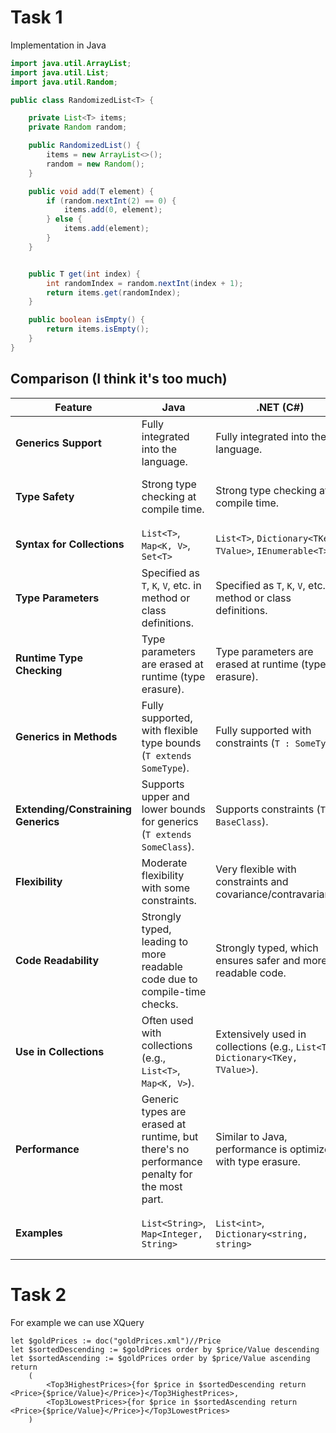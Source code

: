 # Task 1
Implementation in Java
```java
import java.util.ArrayList;
import java.util.List;
import java.util.Random;

public class RandomizedList<T> {

    private List<T> items;
    private Random random;

    public RandomizedList() {
        items = new ArrayList<>();
        random = new Random();
    }

    public void add(T element) {
        if (random.nextInt(2) == 0) {
            items.add(0, element);
        } else {
            items.add(element);
        }
    }


    public T get(int index) {
        int randomIndex = random.nextInt(index + 1);
        return items.get(randomIndex);
    }

    public boolean isEmpty() {
        return items.isEmpty();
    }
}
```

## Comparison (I think it's too much)

| **Feature**                | **Java**                                           | **.NET (C#)**                                    | **Python**                                          |
|----------------------------|----------------------------------------------------|-------------------------------------------------|----------------------------------------------------|
| **Generics Support**        | Fully integrated into the language.               | Fully integrated into the language.             | Optional via the `typing` module.                  |
| **Type Safety**             | Strong type checking at compile time.             | Strong type checking at compile time.           | Type checking is optional and done statically using tools like `mypy`. |
| **Syntax for Collections**  | `List<T>`, `Map<K, V>`, `Set<T>`                   | `List<T>`, `Dictionary<TKey, TValue>`, `IEnumerable<T>` | `List[T]`, `Dict[K, V]`, `Optional[T]` (using `typing`) |
| **Type Parameters**         | Specified as `T`, `K`, `V`, etc. in method or class definitions. | Specified as `T`, `K`, `V`, etc. in method or class definitions. | Specified as `T`, `K`, `V`, etc. in method or class definitions (via `typing`). |
| **Runtime Type Checking**   | Type parameters are erased at runtime (type erasure). | Type parameters are erased at runtime (type erasure). | No type checks at runtime (dynamic typing).        |
| **Generics in Methods**     | Fully supported, with flexible type bounds (`T extends SomeType`). | Fully supported with constraints (`T : SomeType`). | Type hints for methods are optional (using `typing` module). |
| **Extending/Constraining Generics** | Supports upper and lower bounds for generics (`T extends SomeClass`). | Supports constraints (`T : BaseClass`).         | Supports `TypeVar` with bounds using `typing` (e.g., `TypeVar('T', bound=SomeClass)`). |
| **Flexibility**             | Moderate flexibility with some constraints.       | Very flexible with constraints and covariance/contravariance. | Very flexible but not enforced, dynamic typing is a key feature. |
| **Code Readability**        | Strongly typed, leading to more readable code due to compile-time checks. | Strongly typed, which ensures safer and more readable code. | Type hints help, but less strict than Java and C#. |
| **Use in Collections**      | Often used with collections (e.g., `List<T>`, `Map<K, V>`). | Extensively used in collections (e.g., `List<T>`, `Dictionary<TKey, TValue>`). | Used optionally in collections via the `typing` module (e.g., `List[T]`, `Dict[K, V]`). |
| **Performance**             | Generic types are erased at runtime, but there's no performance penalty for the most part. | Similar to Java, performance is optimized with type erasure. | No compile-time type checking, but performance is flexible due to dynamic typing. |
| **Examples**                | `List<String>`, `Map<Integer, String>`             | `List<int>`, `Dictionary<string, string>`        | `List[int]`, `Dict[str, int]` (via `typing` module). |

# Task 2
For example we can use XQuery

```xquery
let $goldPrices := doc("goldPrices.xml")//Price
let $sortedDescending := $goldPrices order by $price/Value descending
let $sortedAscending := $goldPrices order by $price/Value ascending
return
    (
        <Top3HighestPrices>{for $price in $sortedDescending return <Price>{$price/Value}</Price>}</Top3HighestPrices>,
        <Top3LowestPrices>{for $price in $sortedAscending return <Price>{$price/Value}</Price>}</Top3LowestPrices>
    )
```
